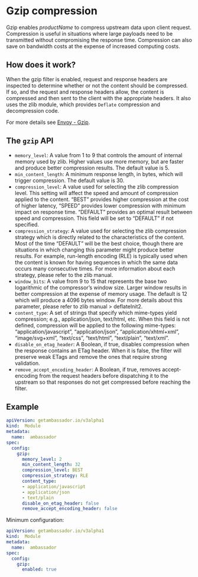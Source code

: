 # Gzip compression

Gzip enables $productName$ to compress upstream data upon client request. Compression is useful in situations where large payloads need to be transmitted without compromising the response time. Compression can also save on bandwidth costs at the expense of increased computing costs.

## How does it work?

When the gzip filter is enabled, request and response headers are inspected to determine whether or not the content should be compressed. If so, and the request and response headers allow, the content is compressed and then sent to the client with the appropriate headers. It also uses the zlib module, which provides `Deflate` compression and decompression code.

For more details see [Envoy - Gzip](https://www.envoyproxy.io/docs/envoy/latest/configuration/http/http_filters/gzip_filter.html).

## The `gzip` API

- `memory_level`: A value from 1 to 9 that controls the amount of internal memory used by zlib. Higher values use more memory, but are faster and produce better compression results. The default value is 5.
- `min_content_length`: A minimum response length, in bytes, which will trigger compression. The default value is 30.
- `compression_level`: A value used for selecting the zlib compression level. This setting will affect the speed and amount of compression applied to the content. “BEST” provides higher compression at the cost of higher latency, “SPEED” provides lower compression with minimum impact on response time. “DEFAULT” provides an optimal result between speed and compression. This field will be set to “DEFAULT” if not specified.
- `compression_strategy`: A value used for selecting the zlib compression strategy which is directly related to the characteristics of the content. Most of the time “DEFAULT” will be the best choice, though there are situations in which changing this parameter might produce better results. For example, run-length encoding (RLE) is typically used when the content is known for having sequences in which the same data occurs many consecutive times. For more information about each strategy, please refer to the zlib manual.
- `window_bits`: A value from 9 to 15 that represents the base two logarithmic of the compressor’s window size. Larger window results in better compression at the expense of memory usage. The default is 12 which will produce a 4096 bytes window. For more details about this parameter, please refer to zlib manual > deflateInit2.
- `content_type`: A set of strings that specify which mime-types yield compression; e.g., application/json, text/html, etc. When this field is not defined, compression will be applied to the following mime-types: “application/javascript”, “application/json”, “application/xhtml+xml”, “image/svg+xml”, “text/css”, “text/html”, “text/plain”, “text/xml”.
- `disable_on_etag_header`: A Boolean, if true, disables compression when the response contains an ETag header. When it is false, the filter will preserve weak ETags and remove the ones that require strong validation.
- `remove_accept_encoding_header`: A Boolean, if true, removes accept-encoding from the request headers before dispatching it to the upstream so that responses do not get compressed before reaching the filter.

## Example

```yaml
apiVersion: getambassador.io/v3alpha1
kind:  Module
metadata:
  name:  ambassador
spec:
  config:
    gzip:
      memory_level: 2
      min_content_length: 32
      compression_level: BEST
      compression_strategy: RLE
      content_type: 
      - application/javascript
      - application/json
      - text/plain
      disable_on_etag_header: false
      remove_accept_encoding_header: false
```

Minimum configuration:

```yaml
apiVersion: getambassador.io/v3alpha1
kind:  Module
metadata:
  name:  ambassador
spec:
  config:
    gzip:
      enabled: true
```
